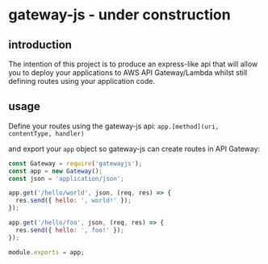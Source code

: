 # gateway-js - under construction

## introduction

The intention of this project is to produce an express-like api that will allow you to deploy your applications to AWS API Gateway/Lambda whilst still defining routes using your application code.

## usage

Define your routes using the gateway-js api: `app.[method](uri, contentType, handler)`

and export your `app` object so gateway-js can create routes in API Gateway:

```js
const Gateway = require('gatewayjs');
const app = new Gateway();
const json = 'application/json';

app.get('/hello/world', json, (req, res) => {
  res.send({ hello: ', world!' });
});

app.get('/hello/foo', json, (req, res) => {
  res.send({ hello: ', foo!' });
});

module.exports = app;
```